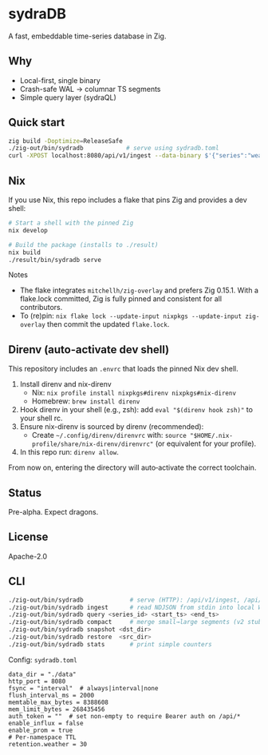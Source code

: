 # sydraDB

A fast, embeddable time-series database in Zig.

## Why

- Local-first, single binary
- Crash-safe WAL → columnar TS segments
- Simple query layer (sydraQL)

## Quick start

```bash
zig build -Doptimize=ReleaseSafe
./zig-out/bin/sydradb            # serve using sydradb.toml
curl -XPOST localhost:8080/api/v1/ingest --data-binary $'{"series":"weather.room1","ts":1694300000,"value":24.2}\n'
```

## Nix

If you use Nix, this repo includes a flake that pins Zig and provides a dev shell:

```bash
# Start a shell with the pinned Zig
nix develop

# Build the package (installs to ./result)
nix build
./result/bin/sydradb serve
```

Notes

- The flake integrates `mitchellh/zig-overlay` and prefers Zig 0.15.1. With a flake.lock committed, Zig is fully pinned and consistent for all contributors.
- To (re)pin: `nix flake lock --update-input nixpkgs --update-input zig-overlay` then commit the updated `flake.lock`.

## Direnv (auto-activate dev shell)

This repository includes an `.envrc` that loads the pinned Nix dev shell.

1. Install direnv and nix-direnv
   - Nix: `nix profile install nixpkgs#direnv nixpkgs#nix-direnv`
   - Homebrew: `brew install direnv`
2. Hook direnv in your shell (e.g., zsh): add `eval "$(direnv hook zsh)"` to your shell rc.
3. Ensure nix-direnv is sourced by direnv (recommended):
   - Create `~/.config/direnv/direnvrc` with: `source "$HOME/.nix-profile/share/nix-direnv/direnvrc"` (or equivalent for your profile).
4. In this repo run: `direnv allow`.

From now on, entering the directory will auto‑activate the correct toolchain.

## Status

Pre-alpha. Expect dragons.

## License

Apache-2.0

## CLI

```bash
./zig-out/bin/sydradb             # serve (HTTP): /api/v1/ingest, /api/v1/query/range, /metrics
./zig-out/bin/sydradb ingest      # read NDJSON from stdin into local WAL
./zig-out/bin/sydradb query <series_id> <start_ts> <end_ts>
./zig-out/bin/sydradb compact     # merge small→large segments (v2 stub)
./zig-out/bin/sydradb snapshot <dst_dir>
./zig-out/bin/sydradb restore  <src_dir>
./zig-out/bin/sydradb stats       # print simple counters
```

Config: `sydradb.toml`

```
data_dir = "./data"
http_port = 8080
fsync = "interval"  # always|interval|none
flush_interval_ms = 2000
memtable_max_bytes = 8388608
mem_limit_bytes = 268435456
auth_token = ""  # set non-empty to require Bearer auth on /api/*
enable_influx = false
enable_prom = true
# Per-namespace TTL
retention.weather = 30
```
